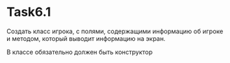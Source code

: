 # Task6.1
Создать класс игрока, с полями, содержащими информацию об игроке и методом, который выводит информацию на экран.

В классе обязательно должен быть конструктор
